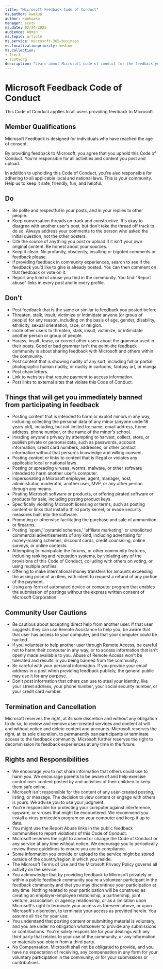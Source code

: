 ```yaml
---
title: "Microsoft Feedback Code of Conduct"
ms.author: kwekua
author: kwekuako
manager: scotv
ms.date: 02/24/2025
audience: Admin
ms.topic: article
ms.service: microsoft-365-business
ms.localizationpriority: medium
ms.collection: 
- Tier3
- scotvorg
description: "Learn about Microsoft code of conduct for the feedback you provide."
---
```


# Microsoft Feedback Code of Conduct

This Code of Conduct applies to all users providing feedback to Microsoft.

## Member Qualifications

Microsoft Feedback is designed for individuals who have reached the age of consent.

By providing feedback to Microsoft, you agree that you uphold this Code of Conduct. You're responsible for all activities and content you post and upload.

In addition to upholding this Code of Conduct, you're also responsible for adhering to all applicable local and national laws. This is your community. Help us to keep it safe, friendly, fun, and helpful.

## Do

- Be polite and respectful in your posts, and in your replies to other people.
- Keep conversation threads on track and constructive. It's okay to disagree with another user's post, but don't take the thread off track to do so. Always address your comments to the person who asked the initial question, not the other posters.
- Cite the source of anything you post or upload if it isn't your own original content. Be honest about your sources.
- Keep it clean. No profanity, obscenity, insulting or bigoted comments or feedback please.
- If providing feedback in community experiences, search to see if the feedback you’d like to give is already posted.  You can then comment on that feedback or vote on it.
- Report any kind of abuse you find in the community. You find "Report abuse" links in every post and in every profile.

## Don't

- Post feedback that is the same or similar to feedback you posted before.
- Threaten, stalk, insult, victimize or intimidate anyone (or group of people) for any reason, including on the basis of age, gender, disability, ethnicity, sexual orientation, race, or religion.
- Incite other users to threaten, stalk, insult, victimize, or intimidate another person or group of people.
- Harass, insult, tease, or correct other users about the grammar used in their posts. Good or bad grammar isn't the point-the feedback community is about sharing feedback with Microsoft and others within the community.
- Post content that is showing nudity of any sort, including full or partial photographic human nudity, or nudity in cartoons, fantasy art, or manga.
- Post chain letters.
- Link to websites that require payment to access information.
- Post links to external sites that violate this Code of Conduct.

## Things that will get you immediately banned from participating in feedback

- Posting content that is intended to harm or exploit minors in any way, including collecting the personal data of any minor (anyone under18 years old), including, but not limited to: name, email address, home address, phone number, or the name of the minor's school.
- Invading anyone's privacy by attempting to harvest, collect, store, or publish private or personal data, such as passwords, account information, credit card numbers, addresses, or other contact information without that person's knowledge and willing consent.
- Posting content or links to content that is illegal or violates any applicable local or national laws.
- Posting or spreading viruses, worms, malware, or other software intended to harm another user's computer.
- Impersonating a Microsoft employee, agent, manager, host, administrator, moderator, another user, MVP, or any other person through any means.
- Pirating Microsoft software or products, or offering pirated software or products for sale, including posting product keys.
- Specifically violating Microsoft licensing or terms, such as posting content or links that install a third party kernel, or evade security measures built into the software.
- Promoting or otherwise facilitating the purchase and sale of ammunition or firearms.
- Posting 'spam,' 'pyramid schemes,' 'affiliate marketing,' or unsolicited commercial advertisements of any kind, including advertising for money-making schemes, discount cards, credit counseling, online surveys, or online contests.
- Attempting to manipulate the forums, or other community features, including ranking and reputation systems, by violating any of the provisions of this Code of Conduct, colluding with others on voting, or using multiple profiles.
- Offering to make international money transfers for amounts exceeding the asking price of an item, with intent to request a refund of any portion of the payment.
- Using any form of automated device or computer program that enables the submission of postings without the express written consent of Microsoft Corporation.

## Community User Cautions

- Be cautious about accepting direct help from another user. If that user suggests they can use Remote Assistance to help you, be aware that that user has access to your computer, and that your computer could be hacked.
- If you volunteer to help another user through Remote Access, be careful not to harm their computer in any way, or to access information that isn't openly made available to you. Abuse of Remote Access won't be tolerated and results in you being banned from the community.
- Be careful with your personal information. If you provide your email address in a post when providing feedback publicly, the general public may use it for any purpose.
- Don't post information that others can use to steal your identity, like your street address, your phone number, your social security number, or your credit card number.

## Termination and Cancellation

Microsoft reserves the right, at its sole discretion and without any obligation to do so, to review and remove user-created services and content at will and without notice and delete content and accounts. Microsoft reserves the right, at its sole discretion, to permanently ban participants or terminate access to the feedback community. Microsoft further reserves the right to decommission its feedback experiences at any time in the future.

## Rights and Responsibilities

- We encourage you to not share information that others could use to harm you. We encourage parents to be aware of and help exercise control over content posted by and activities of their children to keep them safe online.
- Microsoft isn't responsible for the content of any user-created posting, listing, or message. The decision to view content or engage with others is yours. We advise you to use your judgment.
- You're responsible for protecting your computer against interference, spyware, or viruses that might be encountered. We recommend you install a virus protection program on your computer and keep it up to date.
- You might use the Report Abuse links in the public feedback communities to report violations of this Code of Conduct.
- Microsoft reserves the right to amend or change the Code of Conduct or any service at any time without notice. We encourage you to periodically review these guidelines to ensure you are in compliance.
- Some information you provide or upload to the service might be stored outside of the country/region in which you reside.
- The Microsoft Terms of Use and the Microsoft Privacy Policy governs all activity on the service.
- You acknowledge that by providing feedback to Microsoft privately or within a public feedback community you're a volunteer participant in the feedback community and that you may discontinue your participation at any time. Nothing related to your participation will be construed as creating an employer-employee relationship, a partnership, joint venture, association, or agency relationship, or as a limitation upon Microsoft's right to terminate your access as foreseen above, or upon Microsoft's discretion, to terminate your access as provided herein. You assume all risk for your use.
- You understand that posting content or submitting material is voluntary, and you are under no obligation whatsoever to provide any submissions or contributions. You're solely responsible for your dealings with any third party that relates to your use of the community, or any information or materials you obtain from a third party.
- No Compensation. Microsoft shall not be obligated to provide, and you have no expectation of receiving, any compensation in any form for your voluntary participation in the community, or for your submissions or contributions.
